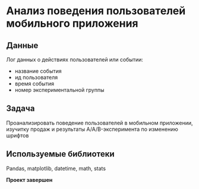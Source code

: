 # Анализ поведения пользователей мобильного приложения
## Данные
Лог данных о действиях пользователей или событии:
* название события
* ид пользователя
* время события
* номер экспериментальной группы 

## Задача
Проанализировать поведение пользователей в мобильном приложении, изучитку продаж и результаты A/A/B-эксперимента по изменению шрифтов
## Используемые библиотеки
Pandas, matplotlib, datetime, math, stats

**Проект завершен**
